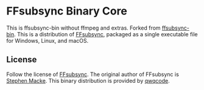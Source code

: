 # FFsubsync Binary Core

This is ffsubsync-bin without ffmpeg and extras. Forked from [ffsubsync-bin](https://github.com/qwqcode/ffsubsync-bin). This is a distribution of [FFsubsync](https://github.com/smacke/ffsubsync), packaged as a single executable file for Windows, Linux, and macOS.

## License

Follow the license of [FFsubsync](https://github.com/smacke/ffsubsync/blob/master/LICENSE). The original author of FFsubsync is [Stephen Macke](https://github.com/smacke). This binary distribution is provided by [qwqcode](https://github.com/qwqcode).
